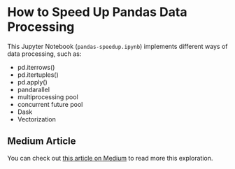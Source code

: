 # How to Speed Up Pandas Data Processing

This Jupyter Notebook (`pandas-speedup.ipynb`) implements different ways of data processing, such as:

- pd.iterrows()
- pd.itertuples()
- pd.apply()
- pandarallel
- multiprocessing pool
- concurrent future pool
- Dask
- Vectorization

## Medium Article

You can check out [this article on Medium](https://medium.com/ssense-tech/how-to-speed-up-pandas-data-processing-946e28c6bfdd?sk=59ab1493da583e2c780b805c4f7aff41) to read more this exploration.